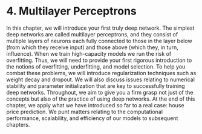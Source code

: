 
# 4. Multilayer Perceptrons
In this chapter, we will introduce your first truly deep network. The simplest deep networks are called multilayer perceptrons, and they consist of multiple layers of neurons each fully connected to those in the layer below (from which they receive input) and those above (which they, in turn, influence). When we train high-capacity models we run the risk of overfitting. Thus, we will need to provide your first rigorous introduction to the notions of overfitting, underfitting, and model selection. To help you combat these problems, we will introduce regularization techniques such as weight decay and dropout. We will also discuss issues relating to numerical stability and parameter initialization that are key to successfully training deep networks. Throughout, we aim to give you a firm grasp not just of the concepts but also of the practice of using deep networks. At the end of this chapter, we apply what we have introduced so far to a real case: house price prediction. We punt matters relating to the computational performance, scalability, and efficiency of our models to subsequent chapters.
